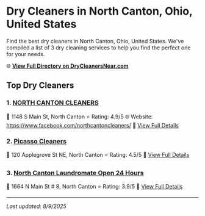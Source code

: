 # Dry Cleaners in North Canton, Ohio, United States

Find the best dry cleaners in North Canton, Ohio, United States. We've compiled a list of 3 dry cleaning services to help you find the perfect one for your needs.

🌐 **[View Full Directory on DryCleanersNear.com](https://drycleanersnear.com/city/US/Ohio/North%20Canton)**

## Top Dry Cleaners

### 1. [NORTH CANTON CLEANERS](https://drycleanersnear.com/dryCleaner/6875b63e9b5c02c2ea277ddc/north-canton-cleaners)
📍 1148 S Main St, North Canton
⭐ Rating: 4.9/5
🌐 Website: https://www.facebook.com/northcantoncleaners/
🔗 [View Full Details](https://drycleanersnear.com/dryCleaner/6875b63e9b5c02c2ea277ddc/north-canton-cleaners)

### 2. [Picasso Cleaners](https://drycleanersnear.com/dryCleaner/6875b64a9b5c02c2ea277e31/picasso-cleaners)
📍 120 Applegrove St NE, North Canton
⭐ Rating: 4.5/5
🔗 [View Full Details](https://drycleanersnear.com/dryCleaner/6875b64a9b5c02c2ea277e31/picasso-cleaners)

### 3. [North Canton Laundromate Open 24 Hours](https://drycleanersnear.com/dryCleaner/6875b6539b5c02c2ea277e6f/north-canton-laundromate-open-24-hours)
📍 1664 N Main St # 8, North Canton
⭐ Rating: 3.9/5
🔗 [View Full Details](https://drycleanersnear.com/dryCleaner/6875b6539b5c02c2ea277e6f/north-canton-laundromate-open-24-hours)


---

*Last updated: 8/9/2025*
